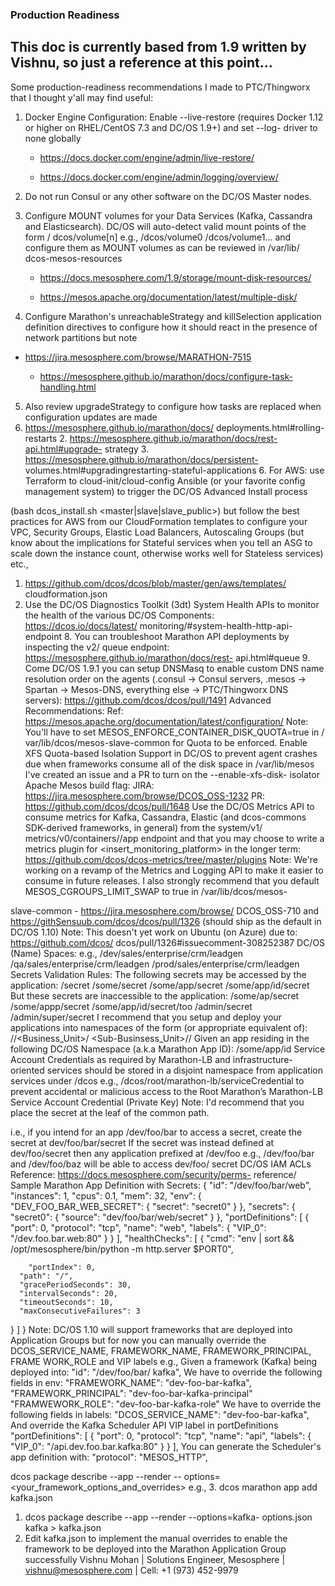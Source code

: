 ### Production Readiness

## This doc is currently based from 1.9 written by Vishnu, so just a reference at this point...

Some production-readiness recommendations I made to PTC/Thingworx that I thought y'all may find useful:

1. Docker Engine Configuration: Enable --live-restore (requires Docker 1.12 or higher on RHEL/CentOS 7.3 and DC/OS 1.9+) and set --log-
driver to none globally

    - https://docs.docker.com/engine/admin/live-restore/

    - https://docs.docker.com/engine/admin/logging/overview/
    
2. Do not run Consul or any other software on the DC/OS Master nodes.

3. Configure MOUNT volumes for your Data Services (Kafka, Cassandra and Elasticsearch). DC/OS will auto-detect valid mount points of the form / dcos/volume[n] e.g., /dcos/volume0 /dcos/volume1... and configure them as MOUNT volumes as can be reviewed in /var/lib/
dcos-mesos-resources

    - https://docs.mesosphere.com/1.9/storage/mount-disk-resources/ 
    
    - https://mesos.apache.org/documentation/latest/multiple-disk/

4. Configure Marathon's unreachableStrategy and killSelection application definition directives to configure how it should react in the presence of network partitions but note 

  - https://jira.mesosphere.com/browse/MARATHON-7515

    - https://mesosphere.github.io/marathon/docs/configure-task-handling.html
    
5. Also review upgradeStrategy to configure how tasks are replaced when
configuration updates are made
1. https://mesosphere.github.io/marathon/docs/
    deployments.html#rolling-restarts
      2. https://mesosphere.github.io/marathon/docs/rest-api.html#upgrade-
       strategy
    3. https://mesosphere.github.io/marathon/docs/persistent-
     volumes.html#upgradingrestarting-stateful-applications
        6. For AWS: use Terraform to cloud-init/cloud-config Ansible (or your favorite
config management system) to trigger the DC/OS Advanced Install process

  (bash dcos_install.sh <master|slave|slave_public>) but
follow the best practices for AWS from our CloudFormation templates to configure your VPC, Security Groups, Elastic Load Balancers, Autoscaling Groups (but know about the implications for Stateful services when you tell an ASG to scale down the instance count, otherwise works well
for Stateless services) etc.,
 1. https://github.com/dcos/dcos/blob/master/gen/aws/templates/
     cloudformation.json
   7. Use the DC/OS Diagnostics Toolkit (3dt) System Health APIs to monitor the health of the various DC/OS Components: https://dcos.io/docs/latest/
  monitoring/#system-health-http-api-endpoint
       8. You can troubleshoot Marathon API deployments by inspecting the v2/ queue endpoint: https://mesosphere.github.io/marathon/docs/rest-
    api.html#queue
    9. Come DC/OS 1.9.1 you can setup DNSMasq to enable custom DNS name resolution order on the agents (.consul -> Consul servers, .mesos -> Spartan -> Mesos-DNS, everything else -> PTC/Thingworx DNS
servers): https://github.com/dcos/dcos/pull/1491
    Advanced Recommendations:
Ref: https://mesos.apache.org/documentation/latest/configuration/
Note: You'll have to set MESOS_ENFORCE_CONTAINER_DISK_QUOTA=true in / var/lib/dcos/mesos-slave-common for Quota to be enforced.
 Enable XFS Quota-based Isolation Support in DC/OS to prevent agent crashes
due when frameworks consume all of the disk space in /var/lib/mesos
I've created an issue and a PR to turn on the --enable-xfs-disk-
isolator Apache Mesos build flag:
JIRA: https://jira.mesosphere.com/browse/DCOS_OSS-1232
     PR: https://github.com/dcos/dcos/pull/1648
            Use the DC/OS Metrics API to consume metrics for Kafka, Cassandra, Elastic (and dcos-commons SDK-derived frameworks, in general) from the system/v1/ metrics/v0/containers/<container-id>/app endpoint and that you may choose to write a metrics plugin for <insert_monitoring_platform> in the longer
term: https://github.com/dcos/dcos-metrics/tree/master/plugins
      Note: We're working on a revamp of the Metrics and Logging API to make it easier
to consume in future releases.
 I also strongly recommend that you
default MESOS_CGROUPS_LIMIT_SWAP to true in /var/lib/dcos/mesos-

  slave-common - https://jira.mesosphere.com/browse/
DCOS_OSS-710 and https://githSensuub.com/dcos/dcos/pull/1326 (should ship
          as the default in DC/OS 1.10)
 Note: This doesn't yet work on Ubuntu (on Azure) due to: https://github.com/dcos/
   dcos/pull/1326#issuecomment-308252387
  DC/OS (Name) Spaces:
e.g.,
/dev/sales/enterprise/crm/leadgen
/qa/sales/enterprise/crm/leadgen
/prod/sales/enterprise/crm/leadgen
Secrets Validation Rules:
The following secrets may be accessed by the application:
/secret
/some/secret
/some/app/secret
/some/app/id/secret
But these secrets are inaccessible to the application:
/some/ap/secret
/some/appp/secret
/some/app/id/secret/too
/admin/secret
/admin/super/secret
 I recommend that you setup and deploy your applications into namespaces of the form (or appropriate equivalent of): /<Environment>/<Business_Unit>/
<Sub-Businsess_Unit>/<Project>/<App>
 Given an app residing in the following DC/OS Namespace (a.k.a Marathon App
ID): /some/app/id
 Service Account Credentials as required by Marathon-LB and infrastructure- oriented services should be stored in a disjoint namespace from application
services under /dcos
e.g., /dcos/root/marathon-lb/serviceCredential to prevent accidental or malicious access to the Root Marathon’s Marathon-LB Service Account
Credential (Private Key)
 Note: I'd recommend that you place the secret at the leaf of the common path.

  i.e., if you intend for an app /dev/foo/bar to access a secret, create the secret
at dev/foo/bar/secret
 If the secret was instead defined at dev/foo/secret then any application
prefixed at /dev/foo
 e.g., /dev/foo/bar and /dev/foo/baz will be able to access dev/foo/
secret
 DC/OS IAM ACLs Reference: https://docs.mesosphere.com/security/perms-
     reference/
 Sample Marathon App Definition with Secrets:
{
  "id": "/dev/foo/bar/web",
  "instances": 1,
  "cpus": 0.1,
  "mem": 32,
  "env": {
    "DEV_FOO_BAR_WEB_SECRET": {
      "secret": "secret0"
} },
  "secrets": {
    "secret0": {
      "source": "dev/foo/bar/web/secret"
    }
  },
  "portDefinitions": [
    {
      "port": 0,
      "protocol": "tcp",
      "name": "web",
      "labels": {
        "VIP_0": "/dev.foo.bar.web:80"
      }
} ],
  "healthChecks": [
    {
  "cmd": "env | sort && /opt/mesosphere/bin/python -m
http.server $PORT0",

        "portIndex": 0,
      "path": "/",
      "gracePeriodSeconds": 30,
      "intervalSeconds": 20,
      "timeoutSeconds": 10,
      "maxConsecutiveFailures": 3
} ]
}
  Note: DC/OS 1.10 will support frameworks that are deployed into Application Groups but for now you can manually override
the DCOS_SERVICE_NAME, FRAMEWORK_NAME, FRAMEWORK_PRINCIPAL, FRAME
WORK_ROLE and VIP labels
 e.g., Given a framework (Kafka) being deployed into: "id": "/dev/foo/bar/
kafka",
We have to override the following fields in env: "FRAMEWORK_NAME": "dev-foo-bar-kafka", "FRAMEWORK_PRINCIPAL": "dev-foo-bar-kafka-principal" "FRAMWEWORK_ROLE": "dev-foo-bar-kafka-role"
We have to override the following fields in labels: "DCOS_SERVICE_NAME": "dev-foo-bar-kafka",
And override the Kafka Scheduler API VIP label in portDefinitions
  "portDefinitions": [
    {
      "port": 0,
      "protocol": "tcp",
      "name": "api",
      "labels": {
        "VIP_0": "/api.dev.foo.bar.kafka:80"
      }
} ],
You can generate the Scheduler's app definition with:
"protocol": "MESOS_HTTP",

  dcos package describe --app --render --
options=<your_framework_options_and_overrides> <framework>
e.g.,
3. dcos marathon app add kafka.json
 1. dcos package describe --app --render --options=kafka-
options.json kafka > kafka.json
 2. Edit kafka.json to implement the manual overrides to enable the
framework to be deployed into the Marathon Application Group successfully
 Vishnu Mohan | Solutions Engineer, Mesosphere | vishnu@mesosphere.com |
   Cell: +1 (973) 452-9979
   
